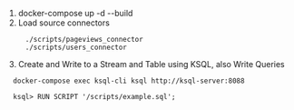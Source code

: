 
1. docker-compose up -d --build
2. Load source connectors 
```
     ./scripts/pageviews_connector
     ./scripts/users_connector
```
3. Create and Write to a Stream and Table using KSQL, also Write Queries
 ``` 
   docker-compose exec ksql-cli ksql http://ksql-server:8088

   ksql> RUN SCRIPT '/scripts/example.sql';

```
